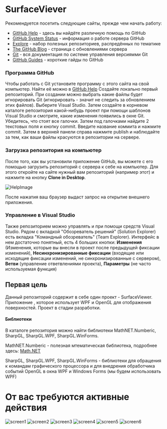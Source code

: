 # SurfaceViever
Рекомендуется посетить следующие сайты, прежде чем начать работу:
  * [GitHub Help](https://help.github.com/) - здесь вы найдёте различную помощь по GitHub
  * [GitHub System Status](https://status.github.com/) - информация о работе сервера GitHub
  * [Explore](https://github.com/explore) - набор полезных репозиториев, распредённых по тематике
  * [The GitHub Blog](https://github.com/blog) - страница с обновлениями сервера
  * [Git](http://git-scm.com/) - вся документация по системе управления версиямми Git
  * [GitHub Guides](https://guides.github.com/) - короткие гайды по GitHub

### Программа GitHub
Чтобы работать с Git установите программу с этого сайта на свой компьютер. Найти её можно в [GitHub Help](https://help.github.com/) Создайте локально первый репозиторий. При создании можно выбрать какие файлы будет игнорировать Git (игнорировать - значит не следить за обновлением этих файлов). Выберите Visual Studio. Затем создайте в корневом каталоге репозитория какой-нибудь проект при помощи шаблонов Visual Studio и смотрите, какие изменения появились в окне Git. Убедитесь, что стоят все галочки. Затем под галочками найдите 2 текстовых поля и кнопку commit. Введите название коммита и нажмите commit. Затем в верхней панели справа нажмите publish и наблюдайте за тем, как ваши файлы красуются в репозитории на сервере.

### Загрузка репозитория на компьютер
После того, как вы установили приложение GitHub, вы можете с его помощью загрузить репозиторий с сервера к себе на компьютер. Для этого откройте на сайте нужный вам репозиторий (например этот) и нажмите на кнопку **Clone in Desktop**.

![HelpImage](https://github.com/MechanicsFromUSU/SurfaceViever/blob/master/help_clone.png)

После нажатия ваш браузер выдаст запрос на открытие внешнего приложения.

### Управление в Visual Studio
Также репозиторием можно управлять и при помощи средств Visual Studio. Рядом с вкладкой "Обозреватель решений" (Solution Explorer) есть вкладка "Командный обозреватель" (Team Explorer). Интерфейс в нем достаточно понятный, есть 4 больших кнопки: **Изменения** (Изменения, которые вы внесли в проект после предыдущей фиксации изменений), **Несинхронизированные фиксации** (входящие или исходящие фиксации изменений, не синхронизированные с сервером), **Ветви** (управление ответвлениями проекта), **Параметры** (не часто используемая функция)

## Первая цель
Данный репозиторий содержит в себе один проект - SurfaceViewer. Приложение , которое использует WPF и OpenGL для отображения поверхностей. Проект в стадии разработки.

#### Библиотеки
В каталоге репозитория можно найти библиотеки MathNET.Numberic, SharpGL, SharpGL.WPF, SharpGL.WinForms.

MathNET.Numberic - полезная мтематическая библиотека, подробнее здесь: [Math.NET](http://www.mathdotnet.com/)

SharpGL, SharpGL.WPF, SharpGL.WinForms - библиотеки для обращения к командам графического процессора и для внедрения обработчика событий OpenGL в окна WPF и Windows Forms (мы будем использовать WPF)

# От вас требуются активные действия
![screen1](https://github.com/MechanicsFromUSU/SurfaceViever/blob/master/resources/screenshot1.png)
![screen2](https://github.com/MechanicsFromUSU/SurfaceViever/blob/master/resources/screenshot2.png)
![screen3](https://github.com/MechanicsFromUSU/SurfaceViever/blob/master/resources/screenshot3.png)
![screen4](https://github.com/MechanicsFromUSU/SurfaceViever/blob/master/resources/screenshot4.png)
![screen5](https://github.com/MechanicsFromUSU/SurfaceViever/blob/master/resources/screenshot5.png)
![screen6](https://github.com/MechanicsFromUSU/SurfaceViever/blob/master/resources/screenshot6.png)
